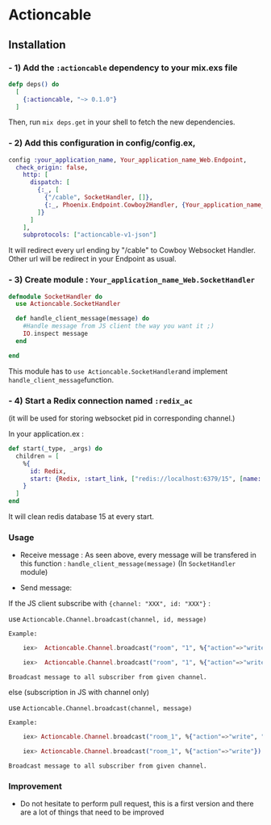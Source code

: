 # Actioncable

## Installation

### - 1) Add the `:actioncable` dependency to your mix.exs file

```elixir
defp deps() do
  [
    {:actioncable, "~> 0.1.0"}
  ]
```

Then, run `mix deps.get` in your shell to fetch the new dependencies.


### - 2) Add this configuration in config/config.ex,

```elixir
config :your_application_name, Your_application_name_Web.Endpoint,
  check_origin: false,
    http: [
      dispatch: [
        {:_, [
          {"/cable", SocketHandler, []},
          {:_, Phoenix.Endpoint.Cowboy2Handler, {Your_application_name_Web.Endpoint, []}}
        ]}
      ]
    ],
    subprotocols: ["actioncable-v1-json"]
```

It will redirect every url ending by "/cable" to Cowboy Websocket Handler.
Other url will be redirect in your Endpoint as usual.

### - 3) Create module : `Your_application_name_Web.SocketHandler`

```elixir
defmodule SocketHandler do
  use Actioncable.SocketHandler

  def handle_client_message(message) do
    #Handle message from JS client the way you want it ;)
    IO.inspect message
  end

end

```

This module has to `use Actioncable.SocketHandler`and implement `handle_client_message`function.


### - 4) Start a Redix connection named `:redix_ac`
(it will be used for storing websocket pid in corresponding channel.)

In your application.ex :

```elixir
def start(_type, _args) do
  children = [
    %{
      id: Redix,
      start: {Redix, :start_link, ["redis://localhost:6379/15", [name: :redix_ac]]}
    }
  ]
end
```

It will clean redis database 15 at every start.

### Usage

- Receive message : As seen above, every message will be transfered in this function : `handle_client_message(message)` (In `SocketHandler` module)

- Send message: 

If the JS client subscribe with `{channel: "XXX", id: "XXX"}` :

   use `Actioncable.Channel.broadcast(channel, id, message)`

    Example:
```elixir
    iex>  Actioncable.Channel.broadcast("room", "1", %{"action"=>"write", "args" => "hello"})

    iex>  Actioncable.Channel.broadcast("room", "1", %{"action"=>"write"})
```

    Broadcast message to all subscriber from given channel.

else (subscription in JS with channel only)

   use `Actioncable.Channel.broadcast(channel, message)`

    Example:
```elixir 
    iex> Actioncable.Channel.broadcast("room_1", %{"action"=>"write", "args" => "hello"})

    iex> Actioncable.Channel.broadcast("room_1", %{"action"=>"write"})
```

    Broadcast message to all subscriber from given channel. 

### Improvement

- Do not hesitate to perform pull request, this is a first version and there are a lot of things that need to be improved